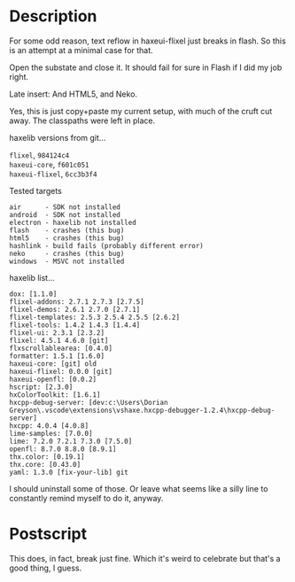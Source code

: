 Description
===========

For some odd reason, text reflow in haxeui-flixel just breaks in flash. So this
is an attempt at a minimal case for that.

Open the substate and close it. It should fail for sure in Flash if I did my job right.

Late insert: And HTML5, and Neko.

Yes, this is just copy+paste my current setup, with much of the cruft cut away. The classpaths were left in place.

haxelib versions from git...

`flixel`, `984124c4`  
`haxeui-core`, `f601c051`  
`haxeui-flixel`, `6cc3b3f4`

Tested targets

```
air      - SDK not installed
android  - SDK not installed
electron - haxelib not installed
flash    - crashes (this bug)
html5    - crashes (this bug)
hashlink - build fails (probably different error)
neko     - crashes (this bug)
windows  - MSVC not installed
```

haxelib list...

```
dox: [1.1.0]
flixel-addons: 2.7.1 2.7.3 [2.7.5]
flixel-demos: 2.6.1 2.7.0 [2.7.1]
flixel-templates: 2.5.3 2.5.4 2.5.5 [2.6.2]
flixel-tools: 1.4.2 1.4.3 [1.4.4]
flixel-ui: 2.3.1 [2.3.2]
flixel: 4.5.1 4.6.0 [git]
flxscrollablearea: [0.4.0]
formatter: 1.5.1 [1.6.0]
haxeui-core: [git] old
haxeui-flixel: 0.0.0 [git]
haxeui-openfl: [0.0.2]
hscript: [2.3.0]
hxColorToolkit: [1.6.1]
hxcpp-debug-server: [dev:c:\Users\Dorian Greyson\.vscode\extensions\vshaxe.hxcpp-debugger-1.2.4\hxcpp-debug-server]
hxcpp: 4.0.4 [4.0.8]
lime-samples: [7.0.0]
lime: 7.2.0 7.2.1 7.3.0 [7.5.0]
openfl: 8.7.0 8.8.0 [8.9.1]
thx.color: [0.19.1]
thx.core: [0.43.0]
yaml: 1.3.0 [fix-your-lib] git
```

I should uninstall some of those. Or leave what seems like a silly line to constantly remind myself to do it, anyway.

Postscript
==========

This does, in fact, break just fine. Which it's weird to celebrate but that's a good thing, I guess.